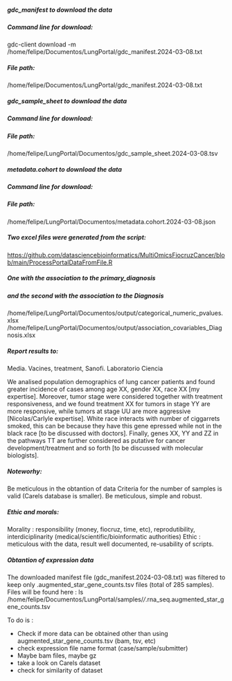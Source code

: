 <!-- GETTING STARTED -->
##### gdc_manifest to download the data
##### Command line for download:
gdc-client download -m /home/felipe/Documentos/LungPortal/gdc_manifest.2024-03-08.txt
#####  File path: 
/home/felipe/Documentos/LungPortal/gdc_manifest.2024-03-08.txt

#####  gdc_sample_sheet to download the data
#####  Command line for download:
#####  File path: 
/home/felipe/LungPortal/Documentos/gdc_sample_sheet.2024-03-08.tsv

#####  metadata.cohort to download the data
#####  Command line for download:
#####  File path: 
/home/felipe/LungPortal/Documentos/metadata.cohort.2024-03-08.json

#####  Two excel files were generated from the script:
https://github.com/datasciencebioinformatics/MultiOmicsFiocruzCancer/blob/main/ProcessPortalDataFromFile.R

#####  One with the association to the primary_diagnosis
##### and the second with the association to the Diagnosis
/home/felipe/LungPortal/Documentos/output/categorical_numeric_pvalues.xlsx
/home/felipe/LungPortal/Documentos/output/association_covariables_Diagnosis.xlsx

#####  Report results to:
Media.
Vacines, treatment, Sanofi.
Laboratorio
Ciencia

We analised population demographics of lung cancer patients and found greater incidence of cases among age XX, gender XX, race XX [my expertise]. Moreover, tumor stage were considered together with treatment responsiveness, and we found treatment XX for tumors in stage YY are more responsive, while tumors at stage UU are more aggressive [Nicolas/Carlyle expertise].  White race interacts with number of ciggarrets smoked, this can be because they have this gene epressed while not in the black race [to be discussed with doctors].  Finally, genes XX, YY and ZZ in the pathways TT are further considered as putative for cancer development/treatment and so forth [to be discussed with molecular biologists]. 

#####  Noteworhy:
Be meticulous in the obtantion of data
Criteria for the number of samples is valid (Carels database is smaller).
Be meticulous, simple and robust.

#####  Ethic and morals:
Morality : responsibility (money, fiocruz, time, etc), reprodutibility, interdiciplinarity (medical/scientific/bioinformatic authorities)
Ethic    : meticulous with the data, result well documented, re-usability of scripts.

#####  Obtantion of expression data
The downloaded manifest file (gdc_manifest.2024-03-08.txt) was filtered to keep only .augmented_star_gene_counts.tsv files (total of 285 samples).
Files will be found here : ls /home/felipe/Documentos/LungPortal/samples/*/*.rna_seq.augmented_star_gene_counts.tsv

To do is :
- Check if more data can be obtained other than using augmented_star_gene_counts.tsv (bam, tsv, etc)
- check expression file name format (case/sample/submitter)
- Maybe bam files, maybe gz
- take a look on Carels dataset
- check for similarity of dataset 

     










